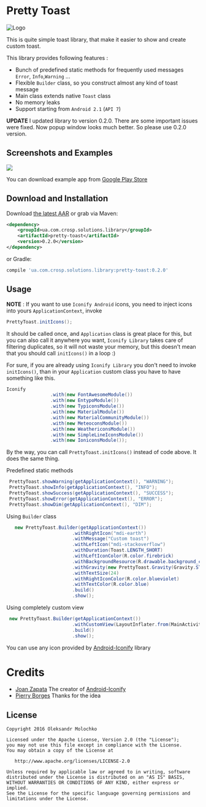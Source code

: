 Pretty Toast
============

![Logo](http://i.imgur.com/40mG7Lj.png)

This is quite simple toast library, that make it easier to show and create custom toast.

This library provides following features :

 * Bunch of predefined static methods for frequently used messages `Error`, `Info`,`Warning` ...
 * Flexible `Builder` class, so you construct almost any kind of toast message
 * Main class extends native `Toast` class
 * No memory leaks
 * Support starting from `Android 2.1` (`API 7`)

**UPDATE**
I updated library to version 0.2.0. There are some important issues were fixed. Now popup window looks much better.
So please use 0.2.0 version.

Screenshots and Examples
------------------------

![](./screen-animation.gif)

You can download example app from [Google Play Store](https://play.google.com/store/apps/details?id=ua.com.crosp.solutions.prettytoast)

Download and Installation 
-------------------------

Download [the latest AAR][1] or grab via Maven:
```xml
<dependency>
    <groupId>ua.com.crosp.solutions.library</groupId>
    <artifactId>pretty-toast</artifactId>
    <version>0.2.0</version>
</dependency>
```
or Gradle:
```groovy
compile 'ua.com.crosp.solutions.library:pretty-toast:0.2.0'
```


Usage
-----

**NOTE** :
If you want to use `Iconify Android` icons, you need to inject icons into yours `ApplicationContext`, invoke  
```java
PrettyToast.initIcons();
```
It should be called once, and `Application` class is great place for this, but you can also call it anywhere you want, `Iconify Library` takes care of filtering duplicates, so it will not waste your memory, but this doesn't mean that you should call `initIcons()` in a loop :)

For sure, if you are already using `Iconify Library` you don't need to invoke `initIcons()`, than in your `Application` custom class you have to have something like this.
```java
Iconify
                .with(new FontAwesomeModule())
                .with(new EntypoModule())
                .with(new TypiconsModule())
                .with(new MaterialModule())
                .with(new MaterialCommunityModule())
                .with(new MeteoconsModule())
                .with(new WeathericonsModule())
                .with(new SimpleLineIconsModule())
                .with(new IoniconsModule());
```
By the way, you can call `PrettyToast.initIcons()` instead of code above. It does the same thing.

Predefined static methods

```java
 PrettyToast.showWarning(getApplicationContext(), "WARNING");
 PrettyToast.showInfo(getApplicationContext(), "INFO");
 PrettyToast.showSuccess(getApplicationContext(), "SUCCESS");
 PrettyToast.showError(getApplicationContext(), "ERROR");
 PrettyToast.showDim(getApplicationContext(), "DIM");
```

Using `Builder` class

```java
   new PrettyToast.Builder(getApplicationContext())
                        .withRightIcon("mdi-earth")
                        .withMessage("Custom toast")
                        .withLeftIcon("mdi-stackoverflow")
                        .withDuration(Toast.LENGTH_SHORT)
                        .withLeftIconColor(R.color.firebrick)
                        .withBackgroundResource(R.drawable.background_custom)
                        .withGravity(new PrettyToast.Gravity(Gravity.START, 15, 0))
                        .withTextSize(24)
                        .withRightIconColor(R.color.blueviolet)
                        .withTextColor(R.color.blue)
                        .build()
                        .show();
```

Using completely custom view

```java
 new PrettyToast.Builder(getApplicationContext())
                        .withCustomView(LayoutInflater.from(MainActivity.this).inflate(R.layout.toast_custom, null, false))
                        .build()
                        .show();
```

You can use any icon provided by [Android-Iconify](https://github.com/JoanZapata/android-iconify) library

# Credits
- [Joan Zapata](https://github.com/JoanZapata)  The creator of [Android-Iconify](https://github.com/JoanZapata/android-iconify)
- [Pierry Borges](https://github.com/Pierry/SimpleToast) Thanks for the idea

License
-------

    Copyright 2016 Oleksandr Molochko

    Licensed under the Apache License, Version 2.0 (the "License");
    you may not use this file except in compliance with the License.
    You may obtain a copy of the License at

       http://www.apache.org/licenses/LICENSE-2.0

    Unless required by applicable law or agreed to in writing, software
    distributed under the License is distributed on an "AS IS" BASIS,
    WITHOUT WARRANTIES OR CONDITIONS OF ANY KIND, either express or implied.
    See the License for the specific language governing permissions and
    limitations under the License.



 [1]: http://repo1.maven.org/maven2/ua/com/crosp/solutions/library/pretty-toast/0.1.0/pretty-toast-0.1.0.aar

